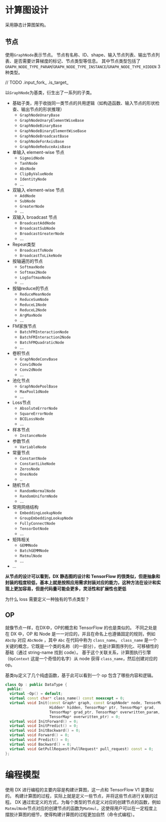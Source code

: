 
# 计算图设计
采用静态计算图架构。
## 节点
使用`GraphNode`表示节点。
节点有名称、ID、shape、输入节点列表、输出节点列表、是否需要计算梯度的标记、节点类型等信息。
其中节点类型包括了 `GRAPH_NODE_TYPE_PARAM`/`GRAPH_NODE_TYPE_INSTANCE`/`GRAPH_NODE_TYPE_HIDDEN` 3种类型。

// TODO .input_fork_  .is_target_

以`GraphNode`为基类，衍生出了一系列的子类。
* 基础子类，用于收拢同一类节点的共用逻辑（如构造函数、输入节点的形状检查、输出节点的形状推理）
    * `GraphNodeUnaryBase`
    * `GraphNodeUnaryElementWiseBase`
    * `GraphNodeBinaryBase`
    * `GraphNodeBinaryElementWiseBase`
    * `GraphNodeBroadcastBase`
    * `GraphNodeForAxisBase`
    * `GraphNodeReduceAxisBase`
* 单输入 element-wise 节点
    * `SigmoidNode`
    * `TanhNode`
    * `AbsNode`
    * `ClipByValueNode`
    * `IdentityNode`
    * ...
* 双输入 element-wise 节点
    * `AddNode`
    * `SubNode`
    * `GreaterNode`
    * ...
* 双输入 broadcast 节点
    * `BroadcastAddNode`
    * `BroadcastSubNode`
    * `BroadcastGreaterNode`
    * ...
* Repeat类型
    * `BroadcastToNode`
    * `BroadcastToLikeNode`
* 按轴遍历的节点
    * `SoftmaxNode`
    * `Softmax2Node`
    * `LogSoftmaxNode`
    * ...
* 按轴reduce的节点
    * `ReduceMeanNode`
    * `ReduceSumNode`
    * `ReduceL1Node`
    * `ReduceL2Node`
    * `ArgMaxNode`
    * ...
* FM家族节点
    * `BatchFMInteractionNode`
    * `BatchFMInteraction2Node`
    * `BatchFMQuadraticNode`
    * ...
* 卷积节点
    * `GraphNodeConvBase`
    * `Conv1dNode`
    * `Conv2dNode`
    * ...
* 池化节点
    * `GraphNodePoolBase`
    * `MaxPool1dNode`
    * ...
* Loss节点
    * `AbsoluteErrorNode`
    * `SquareErrorNode`
    * `BCELossNode`
    * ...
* 样本节点
    * `InstanceNode`
* 参数节点
    * `VariableNode`
* 常量节点
    * `ConstantNode`
    * `ConstantLikeNode`
    * `ZerosNode`
    * `OnesNode`
    * ..
* 随机节点
    * `RandomNormalNode`
    * `RandomUniformNode`
    * ...
* 常用网络结构
    * `EmbeddingLookupNode`
    * `GroupEmbeddingLookupNode`
    * `FullyConnectNode`
    * `TensorDotNode`
    * ...
* 矩阵相关
    * `GEMMNode`
    * `BatchGEMMNode`
    * `MatmulNode`
    * ...
* ...


**从节点的设计可以看到，DX 静态图的设计和 TensorFlow 的很类似，但是抽象和封装的程度较低，基本上就是按照应用需求封装对应的能力，这种方法在设计和实现上更加容易，但是代码量可能会更多，灵活性和扩展性也更低**

为什么 loss 需要定义一种独有的节点类型？

## OP
就像节点一样，在DX中，OP的概念和 TensorFlow 的也是类似的。
不同之处是在 DX 中，OP 和 Node 是一一对应的，并且在命名上也遵循固定的规则，例如 `AbcOp` 对应 `AbcNode` ，其中 `Abc` 在代码中称为 `class_name`。
`class_name` 是一个关键的概念，它既是一个类的名称（的一部分），也是计算图序列化、可移植性的基础（通过 string-name 找到 code）。
基于这个关联关系，计算图执行引擎（`OpContext` 这是一个奇怪的名字）从 node 获得 `class_name`，然后创建对应的 op。

基类`Op`定义了几个纯虚函数，基于此可以看到一个 op 包含了哪些内容和逻辑。
```c++
class Op : public DataType {
 public:
  virtual ~Op() = default;
  virtual const char* class_name() const noexcept = 0;
  virtual void Init(const Graph* graph, const GraphNode* node, TensorMap* param,
                    Hidden* hidden, TensorMap* ptr, TensorMap* grad,
                    TensorMap* grad_ptr, TensorMap* overwritten_param,
                    TensorMap* overwritten_ptr) = 0;
  virtual void InitForward() = 0;
  virtual void InitPredict() = 0;
  virtual void InitBackward() = 0;
  virtual void Forward() = 0;
  virtual void Predict() = 0;
  virtual void Backward() = 0;
  virtual void GetPullRequest(PullRequest* pull_request) const = 0;
};
```


# 编程模型
使用 DX 进行编程的主要内容是构建计算图，这一点和 TensorFlow V1 是类似的。
构建计算图的过程，实际上就是定义一些节点，并将这些节点进行关联的过程。
DX 通过宏定义的方式，为每个类型的节点定义对应的创建节点的函数，例如`MatmulNode`节点对应的创建节点的函数为`Matmul`，这使得用户可以在一定程度上摆脱计算图的细节，使得构建计算图的过程更加自然（命令式编程）。
